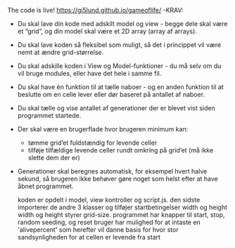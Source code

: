 The code is live! https://gi5lund.github.io/gameoflife/
-KRAV:
- Du skal lave din kode med adskilt model og view - begge dele skal være et “grid”, og din model skal være et 2D array (array af arrays).
- Du skal lave koden så fleksibel som muligt, så det i princippet vil være nemt at ændre grid-størrelse.
- Du skal adskille koden i View og Model-funktioner - du må selv om du vil bruge modules, eller have det hele i samme fil.
- Du skal have én funktion til at tælle naboer - og en anden funktion til at beslutte om en celle lever eller dør baseret på antallet af naboer.
- Du skal tælle og vise antallet af generationer der er blevet vist siden programmet startede.
- Der skal være en brugerflade hvor brugeren minimum kan:
    - tømme grid’et fuldstændig for levende celler
    - tilføje tilfældige levende celler rundt omkring på grid’et (må ikke slette dem der er)
- Generationer skal beregnes automatisk, for eksempel hvert halve sekund, så brugeren ikke behøver gøre noget som helst efter at have åbnet programmet.

  koden er opdelt i model, view kontroller og script.js. den sidste importerer de andre 3 klasser og tilføjer startbetingelser width og height
  width og height styrer grid-size.
  programmet har knapper til start, stop, random seeding, og reset
  bruger har mulighed for at intaste en 'alivepercent' som herefter vil danne basis for hvor stor sandsynligheden for at cellen er levende fra start
  
